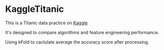 # KaggleTitanic

This is a Titanic data practice on [Kaggle](https://www.kaggle.com/c/titanic)

It's designed to compare algorithms and feature engineering performance.

Using kFold to caclulate average the accuracy score after processing.
